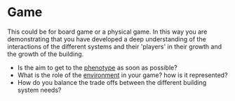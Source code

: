 # Game

This could be for board game or a physical game. In this way you are demonstrating that you have developed a deep understanding of the interactions of the different systems and their 'players' in their growth and the growth of the building.

* Is the aim to get to the [phenotype] as soon as possible?
* What is the role of the [environment] in your game? how is it represented?
* How do you balance the trade offs between the different building system needs?



[phenotype]: /Agile/Concepts/Phenotype
[environment]: /Agile/Concepts/Environment
